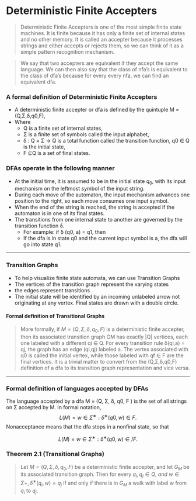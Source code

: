 # Deterministic Finite Accepters
> Deterministic Finite Accepters is one of the most simple finite state machines. It is finite because it has only a finite set of internal states and no other memory. It is called an accepter because it processes strings and either accepts or rejects them, so we can think of it as a simple pattern recognition mechanism.

> We say that two accepters are equivalent if they accept the same language. We can then also say that the class of nfa’s is equivalent to the class of dfa’s because for every every nfa, we can find an equivalent dfa.

### A formal definition of Deterministic Finite Accepters
- A deterministic finite accepter or dfa is defined by the quintuple M = (Q,Σ,δ,q0,F),
- Where
	- Q is a finite set of internal states,  
	- Σ is a finite set of symbols called the input alphabet,  
	- δ : Q × Σ → Q is a total function called the transition function, q0 ∈ Q is the initial state,  
	- F ⊆Q is a set of final states.

### DFAs operate in the following manner 
- At the initial time, it is assumed to be in the initial state $q_0$, with its input mechanism on the leftmost symbol of the input string.
- During each move of the automaton, the input mechanism advances one position to the right, so each move consumes one input symbol.
- When the end of the string is reached, the string is accepted if the automaton is in one of its final states.
- The transitions from one internal state to another are governed by the transition function δ.
	- For example: if δ (q0, a) = q1, then 
	- If the dfa is in state q0 and the current input symbol is a, the dfa will go into state q1.
---

### Transition Graphs 
- To help visualize finite state automata, we can use Transition Graphs 
- The vertices of the transition graph represent the varying states
- the edges represent transitions 
- The initial state will be identified by an incoming unlabeled arrow not originating at any vertex. Final states are drawn with a double circle.

#### Formal definition of Transitional Graphs 
> More formally, if $M = (Q, Σ, δ, q_0, F )$ is a deterministic finite accepter, then its associated transition graph GM has exactly |Q| vertices, each one labeled with a different qi ∈ Q. For every transition rule δ(qi,a) = qj, the graph has an edge (qi,qj) labeled a. The vertex associated with q0 is called the initial vertex, while those labeled with qf ∈ F are the final vertices. It is a trivial matter to convert from the (Q,Σ,δ,q0,F) definition of a dfa to its transition graph representation and vice versa.

---
### Formal definition of languages accepted by DFAs
The language accepted by a dfa M = (Q, Σ, δ, q0, F ) is the set of all strings on Σ accepted by M. In formal notation,
$$L(M)={w∈Σ^∗ :δ^∗(q0,w)∈F}.$$
Nonacceptance means that the dfa stops in a nonfinal state, so that

$$L(M)={w∈Σ^∗ :δ^∗(q0,w)∈/F}.$$
### Theorem 2.1 (Transitional Graphs)
> Let $M = (Q, Σ, δ, q_0, F )$ be a deterministic finite accepter, and let $G_M$ be its associated transition graph. Then for every $q_i, q_j ∈ Q, \ and \ w ∈ Σ+, δ^∗(q_i,w) = q_j$ if and only if there is in $G_M$ a walk with label w from $q_i$ to $q_j$.